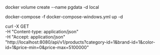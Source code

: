 docker volume create --name pgdata -d local

docker-compose -f docker-compose-windows.yml up -d

curl -X GET \
    -H "Content-type: application/json" \
    -H "Accept: application/json" \
    "http://localhost:8080/api/v1/products?category-id=1&brand-id=1&color-id=1&price-min=0&price-max=5100000"
